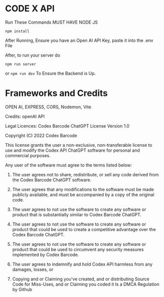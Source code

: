 # CODE X API

 Run These Commands 
 MUST HAVE NODE JS
 
`npm install`

After Running, Ensure you have an Open AI API Key, paste it into the .env File

After, to run your server do

`npm run server`

or `npm run dev` To Ensure the Backend is Up.


# Frameworks and Credits

OPEN AI, EXPRESS, CORS, Nodemon, Vite

Credits: openAI API

Legal Licences: 
Codex Barcode ChatGPT License
Version 1.0

Copyright (C) 2022 Codex Barcode

This license grants the user a non-exclusive, non-transferable license to use and modify the Codex API ChatGPT software for personal and commercial purposes.

Any user of the software must agree to the terms listed below:

1. The user agrees not to share, redistribute, or sell any code derived from the Codex Barcode ChatGPT software.

2. The user agrees that any modifications to the software must be made publicly available, and must be accompanied by a copy of the original code.

3. The user agrees to not use the software to create any software or product that is substantially similar to Codex Barcode ChatGPT.

4. The user agrees to not use the software to create any software or product that could be used to create a competitive advantage over the Codex Barcode ChatGPT.

5. The user agrees to not use the software to create any software or product that could be used to circumvent any security measures implemented by Codex Barcode.

6. The user agrees to indemnify and hold Codex API harmless from any damages, losses, or

7. Copying and or Claiming you've created, and or distributing Source Code for Miss-Uses, and or Claiming you coded it Is a DMCA Regulation by Github
